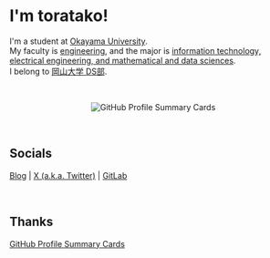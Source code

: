 # I'm toratako!

I'm a student at [Okayama University](https://www.okayama-u.ac.jp/).  
My faculty is [engineering](https://www.engr.okayama-u.ac.jp/), and the major is [information technology, electrical engineering, and mathematical and data sciences](https://www.engr.okayama-u.ac.jp/iem/).  
I belong to [岡山大学 DS部](https://okadai-dsc.studio.site/).  

<div align="center">
<br>

![GitHub Profile Summary Cards](https://github-profile-summary-cards.vercel.app/api/cards/profile-details?username=toratako&theme=monokai)  

<br>
</div>

## Socials

[Blog](https://toratako.gitlab.io/blog/) | [X (a.k.a. Twitter)](https://x.com/toratak0)  | [GitLab](https://gitlab.com/toratako)  

<br>

## Thanks 

[GitHub Profile Summary Cards](https://github.com/vn7n24fzkq/github-profile-summary-cards)  
